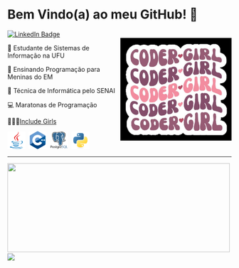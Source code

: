 # Bem Vindo(a) ao meu GitHub! 👋

<div id="badges"> 
  <a href = "https://www.linkedin.com/in/mara-vilioza-tecnologia/"> 
    <img src="https://img.shields.io/badge/LinkedIn-blue?style=for-the-badge&logo=linkedin&logoColor=white" alt="LinkedIn Badge"/> 
  </a> 
</div> 

<img src = "codergirl.png" width = "250pix" align = "right">

🌱 Estudante de Sistemas de Informação na UFU 

👾 Ensinando Programação para Meninas do EM 

🧠 Técnica de Informática pelo SENAI

💻 Maratonas de Programação

💁🏾‍♀[Include Girls](https://includegirls.facom.ufu.br/)

<div>  
  <img src="https://github.com/devicons/devicon/blob/master/icons/java/java-original.svg" title="java" alt="java" width="40" height="40"/>&nbsp;  
  <img src="https://github.com/devicons/devicon/blob/master/icons/cplusplus/cplusplus-original.svg" title="c++" alt="c++" width="40" height="40"/>&nbsp;  
  <img src="https://github.com/devicons/devicon/blob/master/icons/postgresql/postgresql-original-wordmark.svg" title="postgresql" alt="postgresql" width="40" height="40"/>&nbsp;   
  <img src="https://github.com/devicons/devicon/blob/master/icons/python/python-original.svg" title="python" alt="python" width="40" height="40"/>&nbsp;  
</div>  

---

<div>
  <img height = "200" width = "500" src="https://github-readme-stats.vercel.app/api/top-langs/?username=MaraVilioza&show_icons=true&theme=bear&count_private=true"/> 
  <img height = "200" src="https://github-readme-stats.vercel.app/api?username=MaraVilioza&show_icons=true&show_icons=true&theme=bear&count_private=true"/> 
</div>

